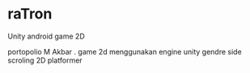 # raTron
Unity android game 2D

portopolio M Akbar . game 2d menggunakan engine unity gendre side scroling 2D platformer
